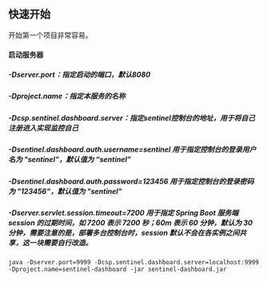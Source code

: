 
## 快速开始
开始第一个项目非常容易。

#### 启动服务器

##### -Dserver.port：指定启动的端口，默认8080
##### -Dproject.name：指定本服务的名称
##### -Dcsp.sentinel.dashboard.server：指定sentinel控制台的地址，用于将自己注册进入实现监控自己
##### -Dsentinel.dashboard.auth.username=sentinel 用于指定控制台的登录用户名为 "sentinel"，默认值为 “sentinel”
##### -Dsentinel.dashboard.auth.password=123456 用于指定控制台的登录密码为 "123456"，默认值为 "sentinel"
##### -Dserver.servlet.session.timeout=7200 用于指定 Spring Boot 服务端 session 的过期时间，如 7200 表示 7200 秒；60m 表示 60 分钟，默认为 30 分钟，需要注意的是，部署多台控制台时，session 默认不会在各实例之间共享，这一块需要自行改造。

```
java -Dserver.port=9999 -Dcsp.sentinel.dashboard.server=localhost:9999 -Dproject.name=sentinel-dashboard -jar sentinel-dashboard.jar
```
